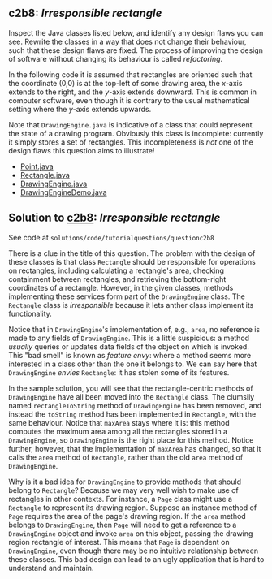 ## c2b8: *Irresponsible rectangle*

Inspect the Java classes listed below, and identify any design flaws you can
see.
Rewrite the classes in a way that does not change their behaviour,
such that these design flaws are fixed.  The process of improving the
design of software without changing its behaviour is called *refactoring*.

In the following code it is assumed that rectangles are oriented such that the
coordinate (0,0) is at the top-left of some drawing area, the *x*-axis extends to the right,
and the *y*-axis extends downward.  This is common in computer software, even though it is
contrary to the usual mathematical setting where the *y*-axis extends upwards.

Note that `DrawingEngine.java` is indicative of a class that could
represent the state of a drawing program.  Obviously this class is incomplete:
currently it simply stores a set of rectangles.  This incompleteness is *not*
one of the design flaws this question aims to illustrate!

* [Point.java](../qc2b8IrresponsibleRectangle/Examples/Point.java)
* [Rectangle.java](../qc2b8IrresponsibleRectangle/Examples/Rectangle.java)
* [DrawingEngine.java](../qc2b8IrresponsibleRectangle/Examples/DrawingEngine.java)
* [DrawingEngineDemo.java](../qc2b8IrresponsibleRectangle/Examples/DrawingEngineDemo.java)

## Solution to [c2b8](../questions/c2b8): *Irresponsible rectangle*

See code at `solutions/code/tutorialquestions/questionc2b8`

There is a clue in the title of this
question.  The problem with the design of these classes is that class `Rectangle`
should be responsible for operations on rectangles, including calculating a rectangle's
area, checking containment between rectangles, and retrieving the bottom-right coordinates
of a rectangle.  However, in the given classes, methods implementing these services form
part of the `DrawingEngine` class.  The `Rectangle` class is *irresponsible*
because it lets anther class implement its functionality.

Notice that in `DrawingEngine`'s implementation of, e.g., `area`, no reference
is made to any fields of `DrawingEngine`.  This is a little suspicious: a method *usually*
queries or updates data fields of the object on which is invoked.  This "bad smell" is known as
*feature envy*: where a method seems more interested in a class other than the one it belongs
to.  We can say here that `DrawingEngine` *envies* `Rectangle`: it has
stolen some of its features.

In the sample solution, you will see that the rectangle-centric methods of `DrawingEngine` have all
been moved into the `Rectangle` class.  The clumsily named `rectangleToString`
method of `DrawingEngine` has been removed, and instead the `toString` method
has been implemented in `Rectangle`, with the same behaviour.  Notice that `maxArea`
stays where it is: this method computes the maximum area among all the rectangles stored in a
`DrawingEngine`, so `DrawingEngine` is the right place for this method.  Notice further,
however, that the implementation of `maxArea` has changed, so that it calls the `area`
method of `Rectangle`, rather than the old `area` method of `DrawingEngine`.

Why is it a bad idea for `DrawingEngine` to provide methods that should belong to `Rectangle`?
Because we may very well wish to make use of rectangles in other contexts.  For instance, a `Page`
class might use a `Rectangle` to represent its drawing region.  Suppose an instance method of
`Page` requires the area of the page's drawing region.  If the `area` method belongs to `DrawingEngine`,
then `Page` will need to get a reference to a `DrawingEngine` object and invoke `area` on
this object, passing the drawing region rectangle of interest.  This means that `Page` is dependent on
`DrawingEngine`, even though there may be no intuitive relationship between these classes.  This bad
design can lead to an ugly application that is hard to understand and maintain.